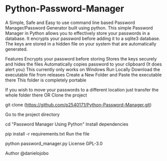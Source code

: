 # Python-Password-Manager
A Simple, Safe and Easy to use command line based Password Manager/Password Generator  built using python.
This simple Password Manager in Python allows you to effectively store your passwords in a database. It encrypts your password before adding it to a sqlite3 database. The keys are stored in a hidden file on your system that are automatically generated.

Features
Encrypts your password before storing
Stores the keys securely and hides the files
Automatically copies password to your clipboard (It does alert you)
This currently only works on Windows
Run Locally
Download the executable file from releases
Create a New Folder and Paste the executable there
This folder is completely portable

If you wish to move your passwords to a different location just transfer the whole folder there
OR
Clone the project

  git clone (https://github.com/p2540171/Python-Password-Manager.git)
  
Go to the project directory

  cd "Password Manager Using Python"
Install dependencies

  pip install -r requirements.txt
Run the file

  python password_manager.py
License
GPL-3.0

Author
@danielojobo
